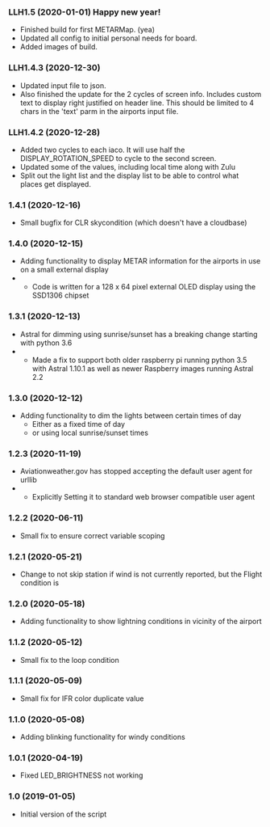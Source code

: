 ### LLH1.5 (2020-01-01) Happy new year!
- Finished build for first METARMap. (yea)
- Updated all config to initial personal needs for board.
- Added images of build.

### LLH1.4.3 (2020-12-30)
- Updated input file to json.
- Also finished the update for the 2 cycles of screen info. Includes custom text to display right justified on header line. This should be limited to 4 chars in the 'text' parm in the airports input file.

### LLH1.4.2 (2020-12-28)
- Added two cycles to each iaco. It will use half the DISPLAY_ROTATION_SPEED to cycle to the second screen.
- Updated some of the values, including local time along with Zulu
- Split out the light list and the display list to be able to control what places get displayed.

### 1.4.1 (2020-12-16)
- Small bugfix for CLR skycondition (which doesn't have a cloudbase)

### 1.4.0 (2020-12-15)
- Adding functionality to display METAR information for the airports in use on a small external display
- - Code is written for a 128 x 64 pixel external OLED display using the SSD1306 chipset

### 1.3.1 (2020-12-13)
- Astral for dimming using sunrise/sunset has a breaking change starting with python 3.6
- - Made a fix to support both older raspberry pi running python 3.5 with Astral 1.10.1 as well as newer Raspberry images running Astral 2.2

### 1.3.0 (2020-12-12)
- Adding functionality to dim the lights between certain times of day
  - Either as a fixed time of day
  - or using local sunrise/sunset times

### 1.2.3 (2020-11-19)
- Aviationweather.gov has stopped accepting the default user agent for urllib
- - Explicitly Setting it to standard web browser compatible user agent

### 1.2.2 (2020-06-11)
- Small fix to ensure correct variable scoping

### 1.2.1 (2020-05-21)
- Change to not skip station if wind is not currently reported, but the Flight condition is

### 1.2.0 (2020-05-18)
- Adding functionality to show lightning conditions in vicinity of the airport

### 1.1.2 (2020-05-12)
- Small fix to the loop condition

### 1.1.1 (2020-05-09)
- Small fix for IFR color duplicate value

### 1.1.0 (2020-05-08)
- Adding blinking functionality for windy conditions

### 1.0.1 (2020-04-19)
- Fixed LED_BRIGHTNESS not working

### 1.0 (2019-01-05)
- Initial version of the script
